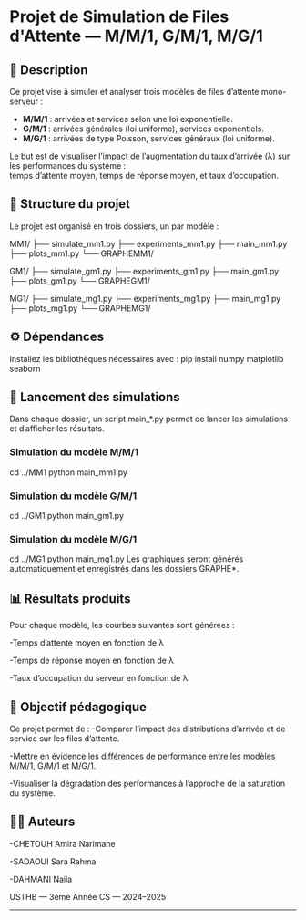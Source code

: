 # Projet de Simulation de Files d'Attente — M/M/1, G/M/1, M/G/1

## 📌 Description

Ce projet vise à simuler et analyser trois modèles de files d’attente mono-serveur :

- **M/M/1** : arrivées et services selon une loi exponentielle.
- **G/M/1** : arrivées générales (loi uniforme), services exponentiels.
- **M/G/1** : arrivées de type Poisson, services généraux (loi uniforme).

Le but est de visualiser l’impact de l’augmentation du taux d’arrivée (λ) sur les performances du système :  
temps d’attente moyen, temps de réponse moyen, et taux d’occupation.

## 📁 Structure du projet

Le projet est organisé en trois dossiers, un par modèle :

MM1/
├── simulate_mm1.py
├── experiments_mm1.py
├── main_mm1.py
├── plots_mm1.py
└── GRAPHEMM1/

GM1/
├── simulate_gm1.py
├── experiments_gm1.py
├── main_gm1.py
├── plots_gm1.py
└── GRAPHEGM1/

MG1/
├── simulate_mg1.py
├── experiments_mg1.py
├── main_mg1.py
├── plots_mg1.py
└── GRAPHEMG1/


## ⚙️ Dépendances

Installez les bibliothèques nécessaires avec :
pip install numpy matplotlib seaborn

## 🚀 Lancement des simulations
Dans chaque dossier, un script main_*.py permet de lancer les simulations et d’afficher les résultats.

### Simulation du modèle M/M/1
cd ../MM1
python main_mm1.py

### Simulation du modèle G/M/1
cd ../GM1
python main_gm1.py

### Simulation du modèle M/G/1
cd ../MG1
python main_mg1.py
Les graphiques seront générés automatiquement et enregistrés dans les dossiers GRAPHE*.

## 📊 Résultats produits
Pour chaque modèle, les courbes suivantes sont générées :

   -Temps d’attente moyen en fonction de λ

   -Temps de réponse moyen en fonction de λ

   -Taux d’occupation du serveur en fonction de λ

## 🎯 Objectif pédagogique
Ce projet permet de :
   -Comparer l’impact des distributions d’arrivée et de service sur les files d’attente.

   -Mettre en évidence les différences de performance entre les modèles M/M/1, G/M/1 et M/G/1.

   -Visualiser la dégradation des performances à l’approche de la saturation du système.

## 👨‍💻 Auteurs
   -CHETOUH Amira Narimane

   -SADAOUI Sara Rahma

   -DAHMANI Naila

USTHB — 3ème Année CS — 2024–2025


---

